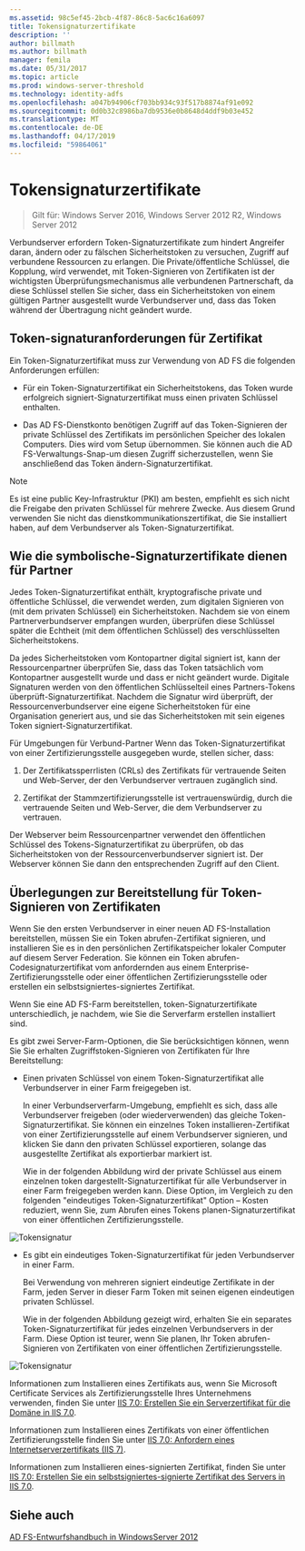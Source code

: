 ```yaml
---
ms.assetid: 98c5ef45-2bcb-4f87-86c8-5ac6c16a6097
title: Tokensignaturzertifikate
description: ''
author: billmath
ms.author: billmath
manager: femila
ms.date: 05/31/2017
ms.topic: article
ms.prod: windows-server-threshold
ms.technology: identity-adfs
ms.openlocfilehash: a047b94906cf703bb934c93f517b8874af91e092
ms.sourcegitcommit: 0d0b32c8986ba7db9536e0b8648d4ddf9b03e452
ms.translationtype: MT
ms.contentlocale: de-DE
ms.lasthandoff: 04/17/2019
ms.locfileid: "59864061"
---
```

# <a name="token-signing-certificates"></a>Tokensignaturzertifikate

>Gilt für: Windows Server 2016, Windows Server 2012 R2, Windows Server 2012

Verbundserver erfordern Token\-Signaturzertifikate zum hindert Angreifer daran, ändern oder zu fälschen Sicherheitstoken zu versuchen, Zugriff auf verbundene Ressourcen zu erlangen. Die Private\/öffentliche Schlüssel, die Kopplung, wird verwendet, mit Token\-Signieren von Zertifikaten ist der wichtigsten Überprüfungsmechanismus alle verbundenen Partnerschaft, da diese Schlüssel stellen Sie sicher, dass ein Sicherheitstoken von einem gültigen Partner ausgestellt wurde Verbundserver und, dass das Token während der Übertragung nicht geändert wurde.  
  
## <a name="token-signing-certificate-requirements"></a>Token\-signaturanforderungen für Zertifikat  
Ein Token\-Signaturzertifikat muss zur Verwendung von AD FS die folgenden Anforderungen erfüllen:  
  
-   Für ein Token\-Signaturzertifikat ein Sicherheitstokens, das Token wurde erfolgreich signiert\-Signaturzertifikat muss einen privaten Schlüssel enthalten.  
  
-   Das AD FS-Dienstkonto benötigen Zugriff auf das Token\-Signieren der private Schlüssel des Zertifikats im persönlichen Speicher des lokalen Computers. Dies wird vom Setup übernommen. Sie können auch die AD FS-Verwaltungs-Snap\-um diesen Zugriff sicherzustellen, wenn Sie anschließend das Token ändern\-Signaturzertifikat.  
  
> [!NOTE]  
> Es ist eine public Key-Infrastruktur \(PKI\) am besten, empfiehlt es sich nicht die Freigabe den privaten Schlüssel für mehrere Zwecke. Aus diesem Grund verwenden Sie nicht das dienstkommunikationszertifikat, die Sie installiert haben, auf dem Verbundserver als Token\-Signaturzertifikat.  
  
## <a name="how-token-signing-certificates-are-used-across-partners"></a>Wie die symbolische\-Signaturzertifikate dienen für Partner  
Jedes Token\-Signaturzertifikat enthält, kryptografische private und öffentliche Schlüssel, die verwendet werden, zum digitalen Signieren von \(mit dem privaten Schlüssel\) ein Sicherheitstoken. Nachdem sie von einem Partnerverbundserver empfangen wurden, überprüfen diese Schlüssel später die Echtheit \(mit dem öffentlichen Schlüssel\) des verschlüsselten Sicherheitstokens.  
  
Da jedes Sicherheitstoken vom Kontopartner digital signiert ist, kann der Ressourcenpartner überprüfen Sie, dass das Token tatsächlich vom Kontopartner ausgestellt wurde und dass er nicht geändert wurde. Digitale Signaturen werden von den öffentlichen Schlüsselteil eines Partners-Tokens überprüft\-Signaturzertifikat. Nachdem die Signatur wird überprüft, der Ressourcenverbundserver eine eigene Sicherheitstoken für eine Organisation generiert aus, und sie das Sicherheitstoken mit sein eigenes Token signiert\-Signaturzertifikat.  
  
Für Umgebungen für Verbund-Partner Wenn das Token\-Signaturzertifikat von einer Zertifizierungsstelle ausgegeben wurde, stellen sicher, dass:  
  
1.  Der Zertifikatssperrlisten \(CRLs\) des Zertifikats für vertrauende Seiten und Web-Server, der den Verbundserver vertrauen zugänglich sind.  
  
2.  Zertifikat der Stammzertifizierungsstelle ist vertrauenswürdig, durch die vertrauende Seiten und Web-Server, die dem Verbundserver zu vertrauen.  
  
Der Webserver beim Ressourcenpartner verwendet den öffentlichen Schlüssel des Tokens\-Signaturzertifikat zu überprüfen, ob das Sicherheitstoken von der Ressourcenverbundserver signiert ist. Der Webserver können Sie dann den entsprechenden Zugriff auf den Client.  
  
## <a name="deployment-considerations-for-token-signing-certificates"></a>Überlegungen zur Bereitstellung für Token\-Signieren von Zertifikaten  
Wenn Sie den ersten Verbundserver in einer neuen AD FS-Installation bereitstellen, müssen Sie ein Token abrufen\-Zertifikat signieren, und installieren Sie es in den persönlichen Zertifikatspeicher lokaler Computer auf diesem Server Federation. Sie können ein Token abrufen\-Codesignaturzertifikat vom anfordernden aus einem Enterprise-Zertifizierungsstelle oder einer öffentlichen Zertifizierungsstelle oder erstellen ein selbstsigniertes\-signiertes Zertifikat.  
  
Wenn Sie eine AD FS-Farm bereitstellen, token\-Signaturzertifikate unterschiedlich, je nachdem, wie Sie die Serverfarm erstellen installiert sind.  
  
Es gibt zwei Server-Farm-Optionen, die Sie berücksichtigen können, wenn Sie Sie erhalten Zugriffstoken\-Signieren von Zertifikaten für Ihre Bereitstellung:  
  
-   Einen privaten Schlüssel von einem Token\-Signaturzertifikat alle Verbundserver in einer Farm freigegeben ist.  
  
    In einer Verbundserverfarm-Umgebung, empfiehlt es sich, dass alle Verbundserver freigeben \(oder wiederverwenden\) das gleiche Token\-Signaturzertifikat. Sie können ein einzelnes Token installieren\-Zertifikat von einer Zertifizierungsstelle auf einem Verbundserver signieren, und klicken Sie dann den privaten Schlüssel exportieren, solange das ausgestellte Zertifikat als exportierbar markiert ist.  
  
    Wie in der folgenden Abbildung wird der private Schlüssel aus einem einzelnen token dargestellt\-Signaturzertifikat für alle Verbundserver in einer Farm freigegeben werden kann. Diese Option, im Vergleich zu den folgenden "eindeutiges Token\-Signaturzertifikat" Option – Kosten reduziert, wenn Sie, zum Abrufen eines Tokens planen\-Signaturzertifikat von einer öffentlichen Zertifizierungsstelle.  
  
![Tokensignatur](media/adfs2_fedserver_certstory_3.gif)  
  
-   Es gibt ein eindeutiges Token\-Signaturzertifikat für jeden Verbundserver in einer Farm.  
  
    Bei Verwendung von mehreren signiert eindeutige Zertifikate in der Farm, jeden Server in dieser Farm Token mit seinen eigenen eindeutigen privaten Schlüssel.  
  
    Wie in der folgenden Abbildung gezeigt wird, erhalten Sie ein separates Token\-Signaturzertifikat für jedes einzelnen Verbundservers in der Farm. Diese Option ist teurer, wenn Sie planen, Ihr Token abrufen\-Signieren von Zertifikaten von einer öffentlichen Zertifizierungsstelle.  
  
![Tokensignatur](media/adfs2_fedserver_certstory_4.gif)  
  
Informationen zum Installieren eines Zertifikats aus, wenn Sie Microsoft Certificate Services als Zertifizierungsstelle Ihres Unternehmens verwenden, finden Sie unter [IIS 7.0: Erstellen Sie ein Serverzertifikat für die Domäne in IIS 7.0](https://go.microsoft.com/fwlink/?LinkId=108548).  
  
Informationen zum Installieren eines Zertifikats von einer öffentlichen Zertifizierungsstelle finden Sie unter [IIS 7.0: Anfordern eines Internetserverzertifikats (IIS 7)](https://go.microsoft.com/fwlink/?LinkId=108549).  
  
Informationen zum Installieren eines\-signierten Zertifikat, finden Sie unter [IIS 7.0: Erstellen Sie ein selbstsigniertes\-signierte Zertifikat des Servers in IIS 7.0](https://go.microsoft.com/fwlink/?LinkID=108271).  
  
## <a name="see-also"></a>Siehe auch
[AD FS-Entwurfshandbuch in WindowsServer 2012](AD-FS-Design-Guide-in-Windows-Server-2012.md)

